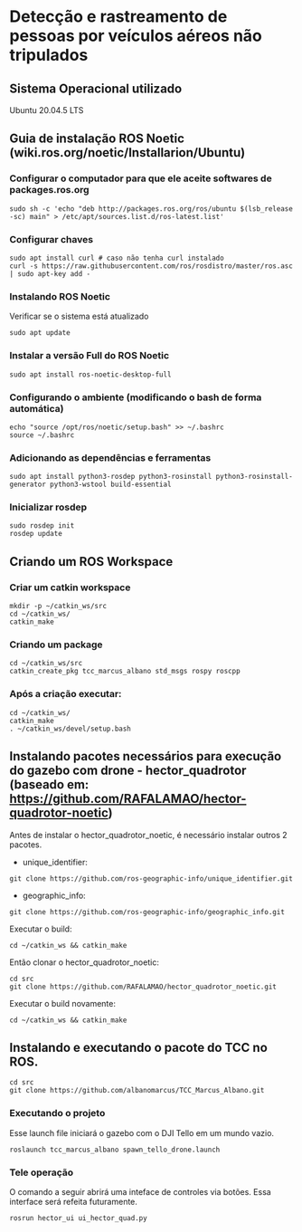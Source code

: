# Detecção e rastreamento de pessoas por veículos aéreos não tripulados

## Sistema Operacional utilizado
Ubuntu 20.04.5 LTS

## Guia de instalação ROS Noetic (wiki.ros.org/noetic/Installarion/Ubuntu)

### Configurar o computador para que ele aceite softwares de packages.ros.org

```
sudo sh -c 'echo "deb http://packages.ros.org/ros/ubuntu $(lsb_release -sc) main" > /etc/apt/sources.list.d/ros-latest.list'
```

### Configurar chaves
```
sudo apt install curl # caso não tenha curl instalado
curl -s https://raw.githubusercontent.com/ros/rosdistro/master/ros.asc | sudo apt-key add -	
```

### Instalando ROS Noetic
Verificar se o sistema está atualizado
```
sudo apt update
```	

### Instalar a versão Full do ROS Noetic
```
sudo apt install ros-noetic-desktop-full
```

### Configurando o ambiente (modificando o bash de forma automática)	
```
echo "source /opt/ros/noetic/setup.bash" >> ~/.bashrc
source ~/.bashrc
```

### Adicionando as dependências e ferramentas 
```
sudo apt install python3-rosdep python3-rosinstall python3-rosinstall-generator python3-wstool build-essential
```	
### Inicializar rosdep
```
sudo rosdep init
rosdep update
```

## Criando um ROS Workspace
### Criar um catkin workspace
```
mkdir -p ~/catkin_ws/src
cd ~/catkin_ws/		
catkin_make
```		

### Criando um package
```
cd ~/catkin_ws/src
catkin_create_pkg tcc_marcus_albano std_msgs rospy roscpp
```

### Após a criação executar:
```
cd ~/catkin_ws/ 		
catkin_make
. ~/catkin_ws/devel/setup.bash
```

## Instalando pacotes necessários para execução do gazebo com drone - hector_quadrotor (baseado em: https://github.com/RAFALAMAO/hector-quadrotor-noetic)
Antes de instalar o hector_quadrotor_noetic, é necessário instalar outros 2 pacotes.
 - unique_identifier: 
```
git clone https://github.com/ros-geographic-info/unique_identifier.git
``` 

 - geographic_info: 
```
git clone https://github.com/ros-geographic-info/geographic_info.git
```

Executar o build:

```
cd ~/catkin_ws && catkin_make
```

Então clonar o hector_quadrotor_noetic:

```
cd src
git clone https://github.com/RAFALAMAO/hector_quadrotor_noetic.git
```

Executar o build novamente:

```
cd ~/catkin_ws && catkin_make
```

## Instalando e executando o pacote do TCC no ROS.
```
cd src
git clone https://github.com/albanomarcus/TCC_Marcus_Albano.git
```

### Executando o projeto
Esse launch file iniciará o gazebo com o DJI Tello em um mundo vazio.
```
roslaunch tcc_marcus_albano spawn_tello_drone.launch
```

### Tele operação
O comando a seguir abrirá uma inteface de controles via botões. Essa interface será refeita futuramente.
```
rosrun hector_ui ui_hector_quad.py
```
